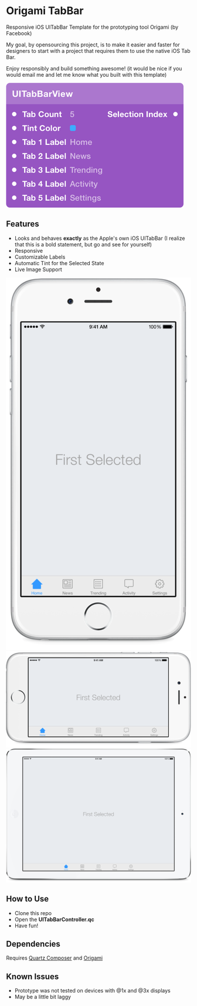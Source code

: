 Origami TabBar
===========

Responsive iOS UITabBar Template for the prototyping tool Origami (by Facebook)

My goal, by opensourcing this project, is to make it easier and faster for designers to start with a project that requires them to use the native iOS Tab Bar.

Enjoy responsibly and build something awesome! (it would be nice if you would email me and let me know what you built with this template)

![Patch Preview](./Screenshots/PatchPreview.png "Patch Preview")

## Features
- Looks and behaves **exactly** as the Apple's own iOS UITabBar (I realize that this is a bold statement, but go and see for yourself)
- Responsive
- Customizable Labels
- Automatic Tint for the Selected State
- Live Image Support

![iPhone 6 Screenshot](./Screenshots/iPhone6.png "iPhone 6 Screenshot")
![iPhone 6 Landscape Screenshot](./Screenshots/iPhone6Landscape.png "iPhone 6 Landscape Screenshot")
![iPad Screenshot](./Screenshots/iPad.png "iPad Screenshot")

## How to Use
- Clone this repo
- Open the **UITabBarController.qc**
- Have fun!

## Dependencies
Requires [Quartz Composer](http://adcdownload.apple.com/Developer_Tools/graphics_tools_for_xcode__xcode_6.1/graphicstools_for_xcode_6.1.dmg "Quartz Composer") and [Origami](http://facebook.github.io/origami/download/ "Origami") 

## Known Issues
- Prototype was not tested on devices with @1x and @3x displays
- May be a little bit laggy

